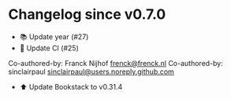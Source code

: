 # Changelog since v0.7.0
- 📚 Update year (#27) 
- 🔨 Update CI (#25)

Co-authored-by: Franck Nijhof <frenck@frenck.nl>
Co-authored-by: sinclairpaul <sinclairpaul@users.noreply.github.com> 
- ⬆ Update Bookstack to v0.31.4 
